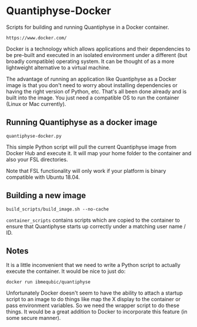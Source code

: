 # Quantiphyse-Docker

Scripts for building and running Quantiphyse in a Docker container.

    https://www.docker.com/
    
Docker is a technology which allows applications and their dependencies to be pre-built and executed in an isolated
environment under a different (but broadly compatible) operating system. It can be thought of as a more lightweight
alternative to a virtual machine.

The advantage of running an application like Quantiphyse as a Docker image is that you don't need to worry about
installing dependencies or having the right version of Python, etc. That's all been done already and is built into
the image. You just need a compatible OS to run the container (Linux or Mac currently).

## Running Quantiphyse as a docker image

    quantiphyse-docker.py
    
This simple Python script will pull the current Quantiphyse image from Docker Hub and execute it. It will map your home
folder to the container and also your FSL directories.

Note that FSL functionality will only work if your platform is binary compatible with Ubuntu 18.04.

## Building a new image

    build_scripts/build_image.sh --no-cache

`container_scripts` contains scripts which are copied to the container to ensure that Quantiphyse starts up correctly under 
a matching user name / ID.

## Notes

It is a little inconvenient that we need to write a Python script to actually execute the container. It would be nice to just do:

    docker run ibmequbic/quantiphyse
    
Unfortunately Docker doesn't seem to have the ability to attach a startup script to an image to do things like map the X display
to the container or pass environment variables. So we need the wrapper script to do these things. It would be a great addition
to Docker to incorporate this feature (in some secure manner).
